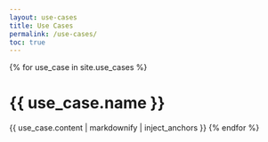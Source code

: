 ```yaml
---
layout: use-cases
title: Use Cases
permalink: /use-cases/
toc: true
---
```


{% for use_case in site.use_cases %}
# {{ use_case.name }}

{{ use_case.content | markdownify | inject_anchors }}
{% endfor %}
